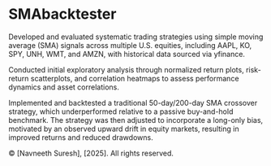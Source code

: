 # SMAbacktester
Developed and evaluated systematic trading strategies using simple moving average (SMA) signals across multiple U.S. equities, including AAPL, KO, SPY, UNH, WMT, and AMZN, with historical data sourced via yfinance. 

Conducted initial exploratory analysis through normalized return plots, risk-return scatterplots, and correlation heatmaps to assess performance dynamics and asset correlations. 

Implemented and backtested a traditional 50-day/200-day SMA crossover strategy, which underperformed relative to a passive buy-and-hold benchmark. The strategy was then adjusted to incorporate a long-only bias, motivated by an observed upward drift in equity markets, resulting in improved returns and reduced drawdowns.

© [Navneeth Suresh], [2025]. All rights reserved.
